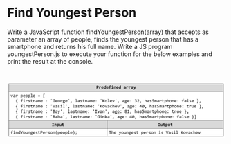 # Find Youngest Person
Write a JavaScript function findYoungestPerson(array) that accepts as parameter an array of people, finds the
youngest person that has a smartphone and returns his full name. Write a JS program youngestPerson.js to execute
your function for the below examples and print the result at the console.

# ![Examples](example.png)